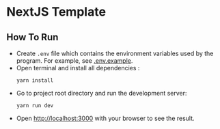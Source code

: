 # NextJS Template

## How To Run
- Create `.env` file which contains the environment variables used by the program. For example, see [.env.example](./.env.example).
- Open terminal and install all dependencies :
    ```
    yarn install
    ```
- Go to project root directory and run the development server:
    ```
    yarn run dev 
    ```
- Open [http://localhost:3000](http://localhost:3000) with your browser to see the result.
